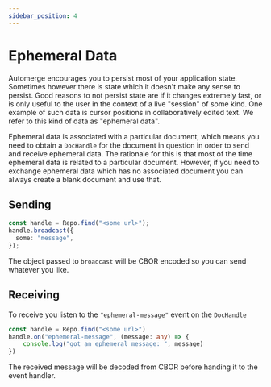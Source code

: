 ```yaml
---
sidebar_position: 4
---
```


# Ephemeral Data

Automerge encourages you to persist most of your application state. Sometimes however there is state which it doesn't make any sense to persist. Good reasons to not persist state are if it changes extremely fast, or is only useful to the user in the context of a live "session" of some kind. One example of such data is cursor positions in collaboratively edited text. We refer to this kind of data as "ephemeral data".

Ephemeral data is associated with a particular document, which means you need to obtain a `DocHandle` for the document in question in order to send and receive ephemeral data. The rationale for this is that most of the time ephemeral data is related to a particular document. However, if you need to exchange ephemeral data which has no associated document you can always create a blank document and use that.

## Sending

```typescript
const handle = Repo.find("<some url>");
handle.broadcast({
  some: "message",
});
```

The object passed to `broadcast` will be CBOR encoded so you can send whatever you like.

## Receiving

To receive you listen to the `"ephemeral-message"` event on the `DocHandle`

```typescript
const handle = Repo.find("<some url>")
handle.on("ephemeral-message", (message: any) => {
    console.log("got an ephemeral message: ", message)
})
```

The received message will be decoded from CBOR before handing it to the event handler.
